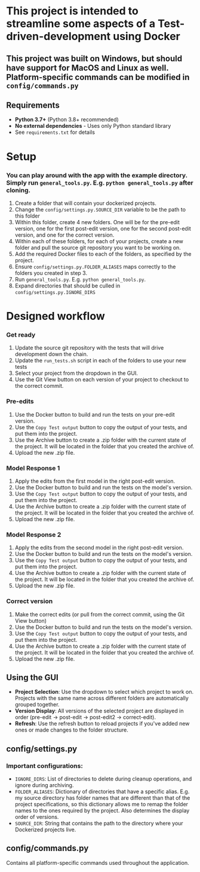 # This project is intended to streamline some aspects of a Test-driven-development using Docker
## This project was built on Windows, but should have support for MacOS and Linux as well. Platform-specific commands can be modified in `config/commands.py`

## Requirements
- **Python 3.7+** (Python 3.8+ recommended)
- **No external dependencies** - Uses only Python standard library
- See `requirements.txt` for details

# Setup
### You can play around with the app with the example directory. Simply run `general_tools.py`. E.g. `python general_tools.py` after cloning.
1. Create a folder that will contain your dockerized projects.
2. Change the `config/settings.py.SOURCE_DIR` variable to be the path to this folder
3. Within this folder, create 4 new folders. One will be for the pre-edit version, one for the first post-edit version, one for the second post-edit version, and one for the correct version.
4. Within each of these folders, for each of your projects, create a new folder and pull the source git repository you want to be working on.
5. Add the required Docker files to each of the folders, as specified by the project.
6. Ensure `config/settings.py.FOLDER_ALIASES` maps correctly to the folders you created in step 3.
7. Run `general_tools.py`. E.g. `python general_tools.py`.
8. Expand directories that should be culled in `config/settings.py.IGNORE_DIRS`

# Designed workflow
### Get ready
1. Update the source git repository with the tests that will drive development down the chain.
2. Update the `run_tests.sh` script in each of the folders to use your new tests
3. Select your project from the dropdown in the GUI.
4. Use the Git View button on each version of your project to checkout to the correct commit.
### Pre-edits
1. Use the Docker button to build and run the tests on your pre-edit version.
2. Use the `Copy Test output` button to copy the output of your tests, and put them into the project.
3. Use the Archive button to create a .zip folder with the current state of the project. It will be located in the folder that you created the archive of.
4. Upload the new .zip file.
### Model Response 1
1. Apply the edits from the first model in the right post-edit version.
2. Use the Docker button to build and run the tests on the model's version.
3. Use the `Copy Test output` button to copy the output of your tests, and put them into the project.
4. Use the Archive button to create a .zip folder with the current state of the project. It will be located in the folder that you created the archive of.
5. Upload the new .zip file.
### Model Response 2
1. Apply the edits from the second model in the right post-edit version.
2. Use the Docker button to build and run the tests on the model's version.
3. Use the `Copy Test output` button to copy the output of your tests, and put them into the project.
4. Use the Archive button to create a .zip folder with the current state of the project. It will be located in the folder that you created the archive of.
5. Upload the new .zip file.
### Correct version
1. Make the correct edits (or pull from the correct commit, using the Git View button)
2. Use the Docker button to build and run the tests on the model's version.
3. Use the `Copy Test output` button to copy the output of your tests, and put them into the project.
4. Use the Archive button to create a .zip folder with the current state of the project. It will be located in the folder that you created the archive of.
5. Upload the new .zip file.

## Using the GUI
- **Project Selection**: Use the dropdown to select which project to work on. Projects with the same name across different folders are automatically grouped together.
- **Version Display**: All versions of the selected project are displayed in order (pre-edit → post-edit → post-edit2 → correct-edit).
- **Refresh**: Use the refresh button to reload projects if you've added new ones or made changes to the folder structure.

## config/settings.py

### Important configurations:
- `IGNORE_DIRS`: List of directories to delete during cleanup operations, and ignore during archiving.
- `FOLDER_ALIASES`: Dictionary of directories that have a specific alias. E.g. my source directory has folder names that are different than that of the project specifications, so this dictionary allows me to remap the folder names to the ones required by the project. Also determines the display order of versions.
- `SOURCE_DIR`: String that contains the path to the directory where your Dockerized projects live.

  

## config/commands.py

Contains all platform-specific commands used throughout the application. 
